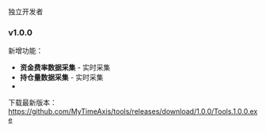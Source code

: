 独立开发者

### v1.0.0
新增功能：
- **资金费率数据采集** - 实时采集
- **持仓量数据采集** - 实时采集
- 
下载最新版本：https://github.com/MyTimeAxis/tools/releases/download/1.0.0/Tools.1.0.0.exe
